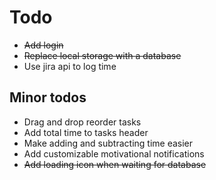 # Todo
- <del>Add login</del>
- <del>Replace local storage with a database</del>
- Use jira api to log time

## Minor todos
- Drag and drop reorder tasks
- Add total time to tasks header
- Make adding and subtracting time easier
- Add customizable motivational notifications
- <del>Add loading icon when waiting for database</del>
